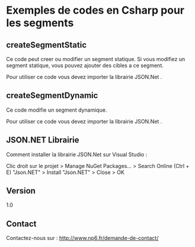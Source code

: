 Exemples de codes en Csharp pour les segments
==


createSegmentStatic
--

Ce code peut creer ou modifier un segment statique. Si vous modifiez un segment statique, vous pouvez ajouter des cibles a ce segment.

Pour utiliser ce code vous devez importer la librairie JSON.Net .

createSegmentDynamic
--

Ce code modifie un segment dynamique.

Pour utiliser ce code vous devez importer la librairie JSON.Net .

JSON.NET Librairie
--

Comment installer la librairie JSON.Net sur Visual Studio :

Clic droit sur le projet > Manage NuGet Packages... > Search Online (Ctrl + E) "Json.NET" > Install "Json.NET" > Close > OK


Version
--

1.0

Contact
--

Contactez-nous sur : http://www.np6.fr/demande-de-contact/
